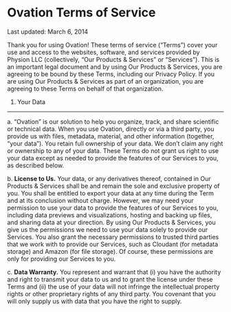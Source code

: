 Ovation Terms of Service
========================

Last updated: March 6, 2014

Thank you for using Ovation! These terms of service (“Terms”) cover your use and access to the websites, software, and services provided by Physion LLC (collectively, “Our Products & Services” or “Services”).  This is an important legal document and by using Our Products & Services, you are agreeing to be bound by these Terms, including our Privacy Policy.  If you are using Our Products & Services as part of an organization, you are agreeing to these Terms on behalf of that organization.

1. Your Data
--------------------

a.	“Ovation” is our solution to help you organize, track, and share scientific or technical data.  When you use Ovation, directly or via a third party, you provide us with files, metadata, material, and other information (together, “your data”). You retain full ownership of your data. We don’t claim any right or ownership to any of your data. These Terms do not grant us right to use your data except as needed to provide the features of our Services to you, as described below. 

b.	**License to Us.** Your data, or any derivatives thereof, contained in Our Products & Services shall be and remain the sole and exclusive property of you. You shall be entitled to export your data at any time during the Term and at its conclusion without charge.  However, we may need your permission to use your data to provide the features of our Services to you, including data previews and visualizations, hosting and backing up files, and sharing data at your direction. By using Our Products & Services, you give us the permissions we need to use your data solely to provide our Services. You also grant the necessary permissions to trusted third parties that we work with to provide our Services, such as Cloudant (for metadata storage) and Amazon (for file storage). Of course, these permissions are only for providing our Services to you.

c.	**Data Warranty.** You represent and warrant that (i) you have the authority and right to transmit your data to us and to grant the license under these Terms and (ii) the use of your data will not infringe the intellectual property rights or other proprietary rights of any third party. You covenant that you will only supply us with data that you have the right to supply.
    